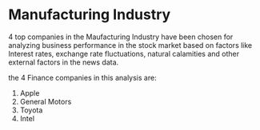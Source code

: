 # Manufacturing Industry

4 top companies in the Maufacturing Industry have been chosen for analyzing business performance in the stock market based on factors like Interest rates, exchange rate fluctuations, natural calamities and other external factors  in the news data.

the 4 Finance companies in this analysis are:
1. Apple
2. General Motors
3. Toyota
4. Intel

